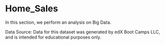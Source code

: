 # Home_Sales
In this section, we perform an analysis on Big Data.

Data Source:
Data for this dataset was generated by edX Boot Camps LLC, and is intended for educational purposes only.
